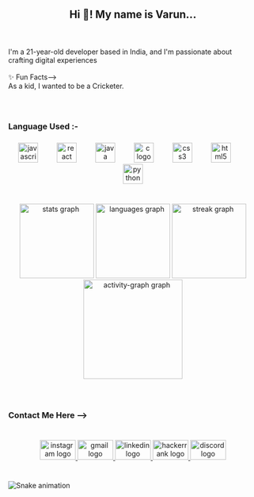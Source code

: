 <h2 align="center">Hi 👋! My name is Varun...</h2>

###

<br clear="both">

<p align="left">I'm a 21-year-old developer based in India, and I'm passionate about crafting digital experiences<br><br>✨ Fun Facts--><br>  As a kid, I wanted to be a Cricketer.</p>

###

<br clear="both">

<h3 align="left">Language Used :-</h3>

###

<div align="center">
  <img src="https://cdn.jsdelivr.net/gh/devicons/devicon/icons/javascript/javascript-original.svg" height="40" alt="javascript logo"  />
  <img width="30" />
  <img src="https://cdn.jsdelivr.net/gh/devicons/devicon/icons/react/react-original.svg" height="40" alt="react logo"  />
  <img width="30" />
  <img src="https://cdn.jsdelivr.net/gh/devicons/devicon/icons/java/java-original.svg" height="40" alt="java logo"  />
  <img width="30" />
  <img src="https://cdn.jsdelivr.net/gh/devicons/devicon/icons/c/c-original.svg" height="40" alt="c logo"  />
  <img width="30" />
  <img src="https://cdn.jsdelivr.net/gh/devicons/devicon/icons/css3/css3-original.svg" height="40" alt="css3 logo"  />
  <img width="30" />
  <img src="https://cdn.jsdelivr.net/gh/devicons/devicon/icons/html5/html5-original.svg" height="40" alt="html5 logo"  />
  <img width="30" />
  <img src="https://cdn.jsdelivr.net/gh/devicons/devicon/icons/python/python-original.svg" height="40" alt="python logo"  />
</div>

###

<br clear="both">

<div align="center">
  <img src="https://github-readme-stats.vercel.app/api?username=Varun-3131&hide_title=true&hide_rank=false&show_icons=true&include_all_commits=true&count_private=true&disable_animations=false&theme=dark&locale=en&hide_border=true" height="150" alt="stats graph"  />
  <img src="https://github-readme-stats.vercel.app/api/top-langs?username=Varun-3131&locale=en&hide_title=true&layout=compact&card_width=320&langs_count=6&theme=dark&hide_border=true" height="150" alt="languages graph"  />
  <img src="https://streak-stats.demolab.com?user=Varun-3131&locale=en&mode=daily&theme=dark&hide_border=true&border_radius=10&date_format=j%20M%5B%20Y%5D" height="150" alt="streak graph"  />
  <img src="https://github-readme-activity-graph.vercel.app/graph?username=Varun-3131&custom_title=Contribution&theme=nightowl&color=#00FF00&line=#00FF00&hide_border=true&area=false&radius=20&title_color=#FFFFFF&point=#FF0000&hide_title=false" height="200" alt="activity-graph graph"  />
</div>

###

<br clear="both">

<h3 align="left">Contact Me Here --></h3>

###

<br clear="both">

<div align="center">
  <a href="https://www.instagram.com/_varun3114/" target="_blank">
    <img src="https://raw.githubusercontent.com/maurodesouza/profile-readme-generator/master/src/assets/icons/social/instagram/default.svg" width="72" height="40" alt="instagram logo"  />
  </a>
  <a href="srivastavvarun48@gmail.com" target="_blank">
    <img src="https://raw.githubusercontent.com/maurodesouza/profile-readme-generator/master/src/assets/icons/social/gmail/default.svg" width="72" height="40" alt="gmail logo"  />
  </a>
  <a href="www.linkedin.com/in/varunkumar31" target="_blank">
    <img src="https://raw.githubusercontent.com/maurodesouza/profile-readme-generator/master/src/assets/icons/social/linkedin/default.svg" width="72" height="40" alt="linkedin logo"  />
  </a>
  <a href="https://www.hackerrank.com/profile/varun_srivastav2" target="_blank">
    <img src="https://raw.githubusercontent.com/maurodesouza/profile-readme-generator/master/src/assets/icons/social/hackerrank/default.svg" width="72" height="40" alt="hackerrank logo"  />
  </a>
  <a href="varun_31" target="_blank">
    <img src="https://raw.githubusercontent.com/maurodesouza/profile-readme-generator/master/src/assets/icons/social/discord/default.svg" width="72" height="40" alt="discord logo"  />
  </a>
</div>

###

<br clear="both">

<img src="https://raw.githubusercontent.com/Varun-3131/Varun-3131/output/snake.svg" alt="Snake animation" />

###
